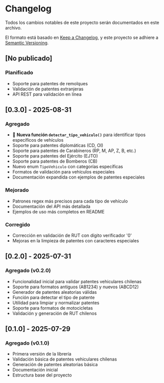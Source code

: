 # Changelog

Todos los cambios notables de este proyecto serán documentados en este archivo.

El formato está basado en [Keep a Changelog](https://keepachangelog.com/en/1.0.0/),
y este proyecto se adhiere a [Semantic Versioning](https://semver.org/spec/v2.0.0.html).

## [No publicado]

### Planificado
- Soporte para patentes de remolques
- Validación de patentes extranjeras
- API REST para validación en línea

## [0.3.0] - 2025-08-31

### Agregado
- 🎉 **Nueva función `detectar_tipo_vehiculo()`** para identificar tipos específicos de vehículos
- Soporte para patentes diplomáticas (CD, OI)
- Soporte para patentes de Carabineros (RP, M, AP, Z, B, etc.)
- Soporte para patentes del Ejército (EJTO)
- Soporte para patentes de Bomberos (CB)
- Nuevo enum `TipoVehiculo` con categorías específicas
- Formatos de validación para vehículos especiales
- Documentación expandida con ejemplos de patentes especiales

### Mejorado
- Patrones regex más precisos para cada tipo de vehículo
- Documentación del API más detallada
- Ejemplos de uso más completos en README

### Corregido
- Corrección en validación de RUT con dígito verificador '0'
- Mejoras en la limpieza de patentes con caracteres especiales

## [0.2.0] - 2025-07-31

### Agregado (v0.2.0)
- Funcionalidad inicial para validar patentes vehiculares chilenas
- Soporte para formatos antiguos (AB1234) y nuevos (ABCD12)
- Generador de patentes aleatorias válidas
- Función para detectar el tipo de patente
- Utilidad para limpiar y normalizar patentes
- Soporte para formatos de motocicletas
- Validación y generación de RUT chilenos

## [0.1.0] - 2025-07-29

### Agregado (v0.1.0)
- Primera versión de la librería
- Validación básica de patentes vehiculares chilenas
- Generación de patentes aleatorias básica
- Documentación inicial
- Estructura base del proyecto